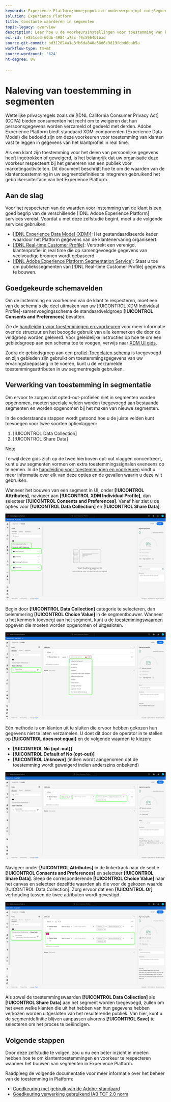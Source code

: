```yaml
---
keywords: Experience Platform;home;populaire onderwerpen;opt-out;Segmentatie;Segmenteringsservice;segmenteringsservice;eeroptie-outs;opt-out;opt-out;opt-outs;agreement;share;collection;
solution: Experience Platform
title: Constante waarderen in segmenten
topic-legacy: overview
description: Leer hoe u de voorkeursinstellingen voor toestemming van klanten voor het verzamelen van persoonlijke gegevens en het delen van gegevens in gesegmenteerde bewerkingen naleeft.
exl-id: fe851ce3-60db-4984-a73c-f9c5964bfbad
source-git-commit: bd312024a1a3fb6da840a38d6e9d19fcbd6eab5a
workflow-type: tm+mt
source-wordcount: '624'
ht-degree: 0%

---
```


# Naleving van toestemming in segmenten

Wettelijke privacyregels zoals de [!DNL California Consumer Privacy Act] (CCPA) bieden consumenten het recht om te weigeren dat hun persoonsgegevens worden verzameld of gedeeld met derden. Adobe Experience Platform biedt standaard XDM-componenten (Experience Data Model) die bedoeld zijn om deze voorkeuren voor toestemming van klanten vast te leggen in gegevens van het klantprofiel in real time.

Als een klant zijn toestemming voor het delen van persoonlijke gegevens heeft ingetrokken of geweigerd, is het belangrijk dat uw organisatie deze voorkeur respecteert bij het genereren van een publiek voor marketingactiviteiten. Dit document beschrijft hoe te om de waarden van de klantentoestemming in uw segmentdefinities te integreren gebruikend het gebruikersinterface van het Experience Platform.

## Aan de slag

Voor het respecteren van de waarden voor instemming van de klant is een goed begrip van de verschillende [!DNL Adobe Experience Platform] services vereist. Voordat u met deze zelfstudie begint, moet u de volgende services gebruiken:

* [[!DNL Experience Data Model (XDM)]](../xdm/home.md): Het gestandaardiseerde kader waardoor het Platform gegevens van de klantenervaring organiseert.
* [[!DNL Real-time Customer Profile]](../profile/home.md): Verstrekt een verenigd, klantenprofiel in real time die op samengevoegde gegevens van veelvoudige bronnen wordt gebaseerd.
* [[!DNL Adobe Experience Platform Segmentation Service]](./home.md): Staat u toe om publiekssegmenten van  [!DNL Real-time Customer Profile] gegevens te bouwen.

## Goedgekeurde schemavelden

Om de instemming en voorkeuren van de klant te respecteren, moet een van de schema&#39;s die deel uitmaken van uw [!UICONTROL XDM Individual Profile]-samenvoegingsschema de standaardveldgroep **[!UICONTROL Consents and Preferences]** bevatten.

Zie de [handleiding voor toestemmingen en voorkeuren](../xdm/field-groups/profile/consents.md) voor meer informatie over de structuur en het beoogde gebruik van alle kenmerken die door de veldgroep worden geleverd. Voor geleidelijke instructies op hoe te om een gebiedsgroep aan een schema toe te voegen, verwijs naar [XDM UI gids](../xdm/ui/resources/schemas.md#add-field-groups).

Zodra de gebiedsgroep aan een [profiel-Toegelaten schema](../xdm/ui/resources/schemas.md#profile) is toegevoegd en zijn gebieden zijn gebruikt om toestemmingsgegevens van uw ervaringstoepassing in te voeren, kunt u de verzamelde toestemmingsattributen in uw segmentregels gebruiken.

## Verwerking van toestemming in segmentatie

Om ervoor te zorgen dat opted-out-profielen niet in segmenten worden opgenomen, moeten speciale velden worden toegevoegd aan bestaande segmenten en worden opgenomen bij het maken van nieuwe segmenten.

In de onderstaande stappen wordt getoond hoe u de juiste velden kunt toevoegen voor twee soorten optievlaggen:

1. [!UICONTROL Data Collection]
1. [!UICONTROL Share Data]

>[!NOTE]
>
>Terwijl deze gids zich op de twee hierboven opt-out vlaggen concentreert, kunt u uw segmenten vormen om extra toestemmingssignalen eveneens op te nemen. In de [handleiding voor toestemmingen en voorkeuren](../xdm/field-groups/profile/consents.md) vindt u meer informatie over elk van deze opties en de gevallen waarin u deze wilt gebruiken.

Wanneer het bouwen van een segment in UI, onder **[!UICONTROL Attributes]**, navigeer aan **[!UICONTROL XDM Individual Profile]**, dan selecteer **[!UICONTROL Consents and Preferences]**. Vanaf hier ziet u de opties voor **[!UICONTROL Data Collection]** en **[!UICONTROL Share Data]**.

![](./images/opt-outs/consents.png)

Begin door **[!UICONTROL Data Collection]** categorie te selecteren, dan belemmering **[!UICONTROL Choice Value]** in de segmentbouwer. Wanneer u het kenmerk toevoegt aan het segment, kunt u de [toestemmingswaarden](../xdm/field-groups/profile/consents.md#choice-values) opgeven die moeten worden opgenomen of uitgesloten.

![](./images/opt-outs/consent-values.png)

Eén methode is om klanten uit te sluiten die ervoor hebben gekozen hun gegevens niet te laten verzamelen. U doet dit door de operator in te stellen op **[!UICONTROL does not equal]** en de volgende waarden te kiezen:

* **[!UICONTROL No (opt-out)]**
* **[!UICONTROL Default of No (opt-out)]**
* **[!UICONTROL Unknown]** (indien wordt aangenomen dat de toestemming wordt geweigerd indien anderszins onbekend)

![](./images/opt-outs/collect.png)

Navigeer onder **[!UICONTROL Attributes]** in de linkertrack naar de sectie **[!UICONTROL Consents and Preferences]** en selecteer **[!UICONTROL Share Data]**. Sleep de corresponderende **[!UICONTROL Choice Value]** naar het canvas en selecteer dezelfde waarden als die voor de gekozen waarde [!UICONTROL Data Collection]. Zorg ervoor dat een **[!UICONTROL Or]** verhouding tussen de twee attributen wordt gevestigd.

![](./images/opt-outs/share.png)

Als zowel de toestemmingswaarden **[!UICONTROL Data Collection]** als **[!UICONTROL Share Data]** aan het segment worden toegevoegd, zullen om het even welke klanten die uit het hebben van hun gegevens hebben verkozen worden uitgesloten van het resulterende publiek. Van hier, kunt u de segmentdefinitie blijven aanpassen alvorens **[!UICONTROL Save]** te selecteren om het proces te beëindigen.

## Volgende stappen

Door deze zelfstudie te volgen, zou u nu een beter inzicht in moeten hebben hoe te om klantentoestemmingen en voorkeur te respecteren wanneer het bouwen van segmenten in Experience Platform.

Raadpleeg de volgende documentatie voor meer informatie over het beheer van de toestemming in Platform:

* [Goedkeuring met gebruik van de Adobe-standaard](../landing/governance-privacy-security/consent/adobe/overview.md)
* [Goedkeuring verwerking gebruikend IAB TCF 2.0 norm](../landing/governance-privacy-security/consent/iab/overview.md)